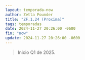 ```yaml
---
layout: temporada-now
author: Zetta Founder
title: "ZF.1.24 (Proxima)"
tags: temporadas
date: 2024-11-27 20:26:00 -0600
fin: "now"
update: 2024-11-27 20:26:00 -0600
---
```


> Inicio Q1 de 2025.